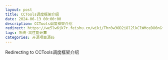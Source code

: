 ```yaml
---
layout: post
title: CCTools调度框架介绍
date: 2024-06-13 00:00:00
description: CCTools调度框架介绍
redirect: https://we5lw6jk7r.feishu.cn/wiki/Thr8w3OD2i8l2lkClWMceD86nGf?from=from_copylink
tags: 系统-高性能计算
categories: 开源项目源码
---
```


Redirecting to CCTools调度框架介绍
